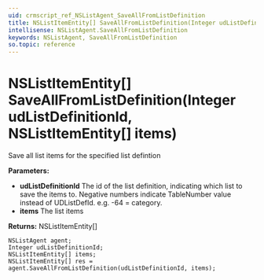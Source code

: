 ```yaml
---
uid: crmscript_ref_NSListAgent_SaveAllFromListDefinition
title: NSListItemEntity[] SaveAllFromListDefinition(Integer udListDefinitionId, NSListItemEntity[] items)
intellisense: NSListAgent.SaveAllFromListDefinition
keywords: NSListAgent, SaveAllFromListDefinition
so.topic: reference
---
```


# NSListItemEntity[] SaveAllFromListDefinition(Integer udListDefinitionId, NSListItemEntity[] items)

Save all list items for the specified list defintion

**Parameters:**
 - **udListDefinitionId** The id of the list definition, indicating which list to save the items to. Negative numbers indicate TableNumber value instead of UDListDefId. e.g. -64 = category.
 - **items** The list items

**Returns:** NSListItemEntity[]

```crmscript
NSListAgent agent;
Integer udListDefinitionId;
NSListItemEntity[] items;
NSListItemEntity[] res = agent.SaveAllFromListDefinition(udListDefinitionId, items);
```

